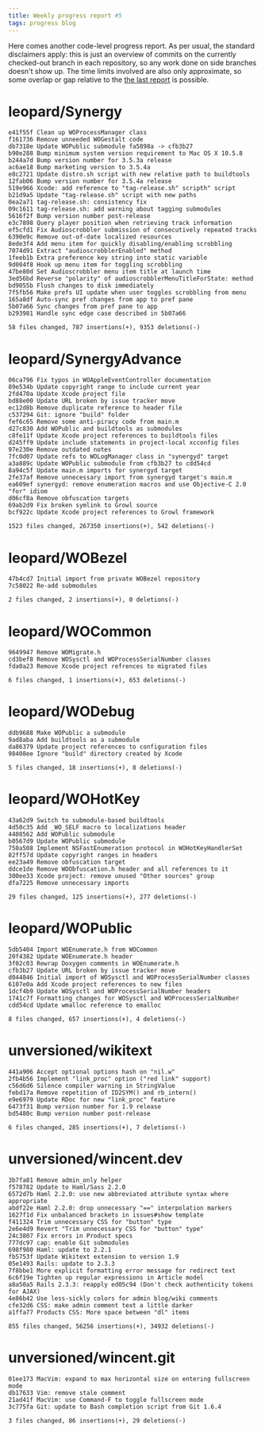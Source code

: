 ```yaml
---
title: Weekly progress report #5
tags: progress blog
---
```


Here comes another code-level progress report. As per usual, the standard disclaimers apply: this is just an overview of commits on the currently checked-out branch in each repository, so any work done on side branches doesn't show up. The time limits involved are also only approximate, so some overlap or gap relative to the [the last report](/blog/weekly-progress-report-4) is possible.

# leopard/Synergy

    e41f55f Clean up WOProcessManager class
    f161736 Remove unneeded WOGestalt code
    db7318e Update WOPublic submodule fa5898a -> cfb3b27
    b90e288 Bump minimum system version requirement to Mac OS X 10.5.8
    b244a7d Bump version number for 3.5.3a release
    ac6ae18 Bump marketing version to 3.5.4a
    e8c2721 Update distro.sh script with new relative path to buildtools
    12fab06 Bump version number for 3.5.4a release
    519e966 Xcode: add reference to "tag-release.sh" scripth" script
    b21d9a5 Update "tag-release.sh" script with new paths
    0ea2a71 tag-release.sh: consistency fix
    09c1611 tag-release.sh: add warning about tagging submodules
    5616f2f Bump version number post-release
    e3c7898 Query player position when retrieving track information
    ef5cfd1 Fix Audioscrobbler submission of consecutively repeated tracks
    6390e9c Remove out-of-date localized resources
    8ede3f4 Add menu item for quickly disabling/enabling scrobbling
    7074d91 Extract "audioscrobblerEnabled" method
    1feeb1b Extra preference key string into static variable
    9d004f8 Hook up menu item for toggling scrobbling
    47be80d Set Audioscrobbler menu item title at launch time
    3ed56bd Reverse "polarity" of audioscrobblerMenuTitleForState: method
    bd9055b Flush changes to disk immediately
    7f5fb56 Make prefs UI update when user toggles scrobbling from menu
    165a8df Auto-sync pref changes from app to pref pane
    5b07a66 Sync changes from pref pane to app
    b293981 Handle sync edge case described in 5b07a66

    58 files changed, 787 insertions(+), 9353 deletions(-)

# leopard/SynergyAdvance

    06ca796 Fix typos in WOAppleEventController documentation
    89e534b Update copyright range to include current year
    2fd470a Update Xcode project file
    bd88e00 Update URL broken by issue tracker move
    ec12d8b Remove duplicate reference to header file
    c537294 Git: ignore "build" folder
    fef6c65 Remove some anti-piracy code from main.m
    d27c830 Add WOPublic and buildtools as submodules
    c8fe11f Update Xcode project references to buildtools files
    d245ff9 Update include statements in project-local xcconfig files
    97e230e Remove outdated notes
    7fc0d07 Update refs to WOLogManager class in "synergyd" target
    a3a889c Update WOPublic submodule from cfb3b27 to cdd54cd
    8a94c5f Update main.m imports for synergyd target
    2fe37af Remove unnecessary import from synergyd target's main.m
    ea609ef synergyd: remove enumeration macros and use Objective-C 2.0 "for" idiom
    d06cf8a Remove obfuscation targets
    69ab2d9 Fix broken symlink to Growl source
    bcf922c Update Xcode project references to Growl framework

    1523 files changed, 267350 insertions(+), 542 deletions(-)

# leopard/WOBezel

    47b4cd7 Initial import from private WOBezel repository
    7c58022 Re-add submodules

    2 files changed, 2 insertions(+), 0 deletions(-)

# leopard/WOCommon

    9649947 Remove WOMigrate.h
    cd3bef8 Remove WOSysctl and WOProcessSerialNumber classes
    fda0a23 Remove Xcode project refrences to migrated files

    6 files changed, 1 insertions(+), 653 deletions(-)

# leopard/WODebug

    ddb9688 Make WOPublic a submodule
    9ad8aba Add buildtools as a submodule
    da86379 Update project references to configuration files
    98408ee Ignore "build" directory created by Xcode

    5 files changed, 18 insertions(+), 8 deletions(-)

# leopard/WOHotKey

    43a62d9 Switch to submodule-based buildtools
    4d50c35 Add _WO_SELF macro to localizations header
    4408562 Add WOPublic submodule
    b0567d9 Update WOPublic submodule
    750a508 Implement NSFastEnumeration protocol in WOHotKeyHandlerSet
    82ff57d Update copyright ranges in headers
    ee23a49 Remove obfuscation target
    ddce1de Remove WOObfuscation.h header and all references to it
    300ee33 Xcode project: remove unused "Other sources" group
    dfa7225 Remove unnecessary imports

    29 files changed, 125 insertions(+), 277 deletions(-)

# leopard/WOPublic

    5db5404 Import WOEnumerate.h from WOCommon
    20f4382 Update WOEnumerate.h header
    3f02c03 Rewrap Doxygen comments in WOEnumerate.h
    cfb3b27 Update URL broken by issue tracker move
    d044846 Initial import of WOSysctl and WOProcessSerialNumber classes
    6107e0a Add Xcode project references to new files
    1dcf4b9 Update WOSysctl and WOProcessSerialNumber headers
    1741c7f Formatting changes for WOSysctl and WOProcessSerialNumber
    cdd54cd Update wmalloc reference to emalloc

    8 files changed, 657 insertions(+), 4 deletions(-)

# unversioned/wikitext

    441a906 Accept optional options hash on "nil.w"
    2fb4b56 Implement "link_proc" option ("red link" support)
    c56d6d6 Silence compiler warning in StringValue
    febd17a Remove repetition of ID2SYM() and rb_intern()
    e9e6979 Update RDoc for new "link_proc" feature
    6473f31 Bump version number for 1.9 release
    bd5480c Bump version number post-release

    6 files changed, 285 insertions(+), 7 deletions(-)

# unversioned/wincent.dev

    3b7fa81 Remove admin_only helper
    f578782 Update to Haml/Sass 2.2.0
    6572d7b Haml 2.2.0: use new abbreviated attribute syntax where appropriate
    abdf22e Haml 2.2.0: drop unnecessary "==" interpolation markers
    1627f1d Fix unbalanced brackets in issues#show template
    f411324 Trim unnecessary CSS for "button" type
    2e6e4d9 Revert "Trim unnecessary CSS for "button" type"
    24c3807 Fix errors in Product specs
    777dc97 cap: enable Git submodules
    698f980 Haml: update to 2.2.1
    fb5753f Update Wikitext extension to version 1.9
    05e1493 Rails: update to 2.3.3
    7f8bbe1 More explicit formatting error message for redirect text
    6c6f19e Tighten up regular expressions in Article model
    a8a50a5 Rails 2.3.3: reapply ed05c94 (Don't check authenticity tokens for AJAX)
    4e86b42 Use less-sickly colors for admin blog/wiki comments
    cfe32d6 CSS: make admin comment text a little darker
    a1ffa77 Products CSS: More space between "dl" items

    855 files changed, 56256 insertions(+), 34932 deletions(-)

# unversioned/wincent.git

    01ee173 MacVim: expand to max horizontal size on entering fullscreen mode
    db17633 Vim: remove stale comment
    21ad41f MacVim: use Command-F to toggle fullscreen mode
    3c775fa Git: update to Bash completion script from Git 1.6.4

    3 files changed, 86 insertions(+), 29 deletions(-)
